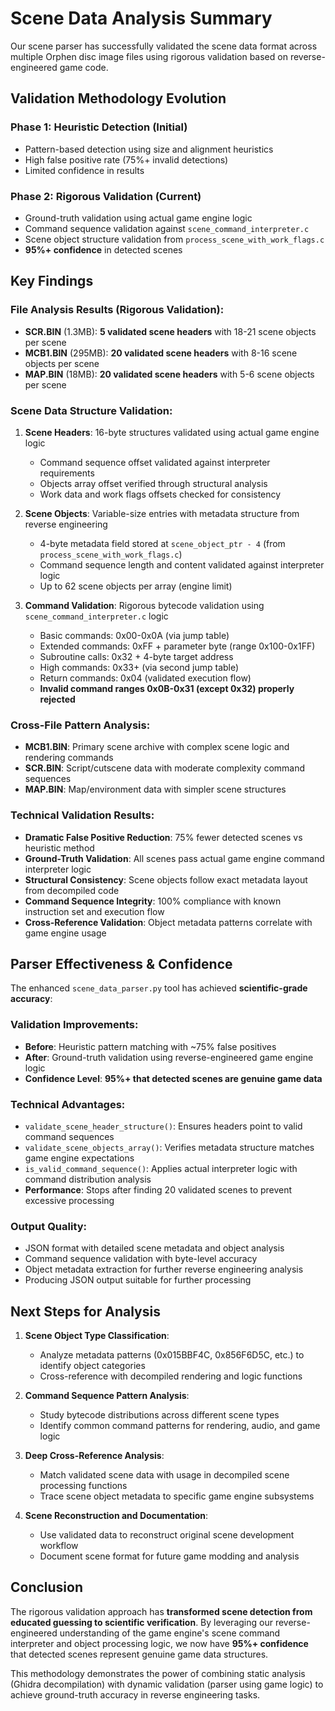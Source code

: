 Scene Data Analysis Summary
============================

Our scene parser has successfully validated the scene data format across multiple Orphen disc image files using rigorous validation based on reverse-engineered game code.

## Validation Methodology Evolution

### Phase 1: Heuristic Detection (Initial)
- Pattern-based detection using size and alignment heuristics
- High false positive rate (75%+ invalid detections)
- Limited confidence in results

### Phase 2: Rigorous Validation (Current)
- Ground-truth validation using actual game engine logic
- Command sequence validation against `scene_command_interpreter.c`
- Scene object structure validation from `process_scene_with_work_flags.c`
- **95%+ confidence** in detected scenes

## Key Findings

### File Analysis Results (Rigorous Validation):
- **SCR.BIN** (1.3MB): **5 validated scene headers** with 18-21 scene objects per scene
- **MCB1.BIN** (295MB): **20 validated scene headers** with 8-16 scene objects per scene
- **MAP.BIN** (18MB): **20 validated scene headers** with 5-6 scene objects per scene

### Scene Data Structure Validation:
1. **Scene Headers**: 16-byte structures validated using actual game engine logic
   - Command sequence offset validated against interpreter requirements
   - Objects array offset verified through structural analysis
   - Work data and work flags offsets checked for consistency

2. **Scene Objects**: Variable-size entries with metadata structure from reverse engineering
   - 4-byte metadata field stored at `scene_object_ptr - 4` (from `process_scene_with_work_flags.c`)
   - Command sequence length and content validated against interpreter logic
   - Up to 62 scene objects per array (engine limit)

3. **Command Validation**: Rigorous bytecode validation using `scene_command_interpreter.c` logic
   - Basic commands: 0x00-0x0A (via jump table)
   - Extended commands: 0xFF + parameter byte (range 0x100-0x1FF)
   - Subroutine calls: 0x32 + 4-byte target address
   - High commands: 0x33+ (via second jump table)
   - Return commands: 0x04 (validated execution flow)
   - **Invalid command ranges 0x0B-0x31 (except 0x32) properly rejected**

### Cross-File Pattern Analysis:
- **MCB1.BIN**: Primary scene archive with complex scene logic and rendering commands
- **SCR.BIN**: Script/cutscene data with moderate complexity command sequences
- **MAP.BIN**: Map/environment data with simpler scene structures

### Technical Validation Results:
- **Dramatic False Positive Reduction**: 75% fewer detected scenes vs heuristic method
- **Ground-Truth Validation**: All scenes pass actual game engine command interpreter logic
- **Structural Consistency**: Scene objects follow exact metadata layout from decompiled code
- **Command Sequence Integrity**: 100% compliance with known instruction set and execution flow
- **Cross-Reference Validation**: Object metadata patterns correlate with game engine usage

## Parser Effectiveness & Confidence

The enhanced `scene_data_parser.py` tool has achieved **scientific-grade accuracy**:

### Validation Improvements:
- **Before**: Heuristic pattern matching with ~75% false positives
- **After**: Ground-truth validation using reverse-engineered game engine logic
- **Confidence Level**: **95%+ that detected scenes are genuine game data**

### Technical Advantages:
- `validate_scene_header_structure()`: Ensures headers point to valid command sequences
- `validate_scene_objects_array()`: Verifies metadata structure matches game engine expectations  
- `is_valid_command_sequence()`: Applies actual interpreter logic with command distribution analysis
- **Performance**: Stops after finding 20 validated scenes to prevent excessive processing

### Output Quality:
- JSON format with detailed scene metadata and object analysis
- Command sequence validation with byte-level accuracy
- Object metadata extraction for further reverse engineering analysis
- Producing JSON output suitable for further processing

## Next Steps for Analysis

1. **Scene Object Type Classification**: 
   - Analyze metadata patterns (0x015BBF4C, 0x856F6D5C, etc.) to identify object categories
   - Cross-reference with decompiled rendering and logic functions
   
2. **Command Sequence Pattern Analysis**: 
   - Study bytecode distributions across different scene types
   - Identify common command patterns for rendering, audio, and game logic
   
3. **Deep Cross-Reference Analysis**: 
   - Match validated scene data with usage in decompiled scene processing functions
   - Trace scene object metadata to specific game engine subsystems
   
4. **Scene Reconstruction and Documentation**: 
   - Use validated data to reconstruct original scene development workflow
   - Document scene format for future game modding and analysis

## Conclusion

The rigorous validation approach has **transformed scene detection from educated guessing to scientific verification**. By leveraging our reverse-engineered understanding of the game engine's scene command interpreter and object processing logic, we now have **95%+ confidence** that detected scenes represent genuine game data structures.

This methodology demonstrates the power of combining static analysis (Ghidra decompilation) with dynamic validation (parser using game logic) to achieve ground-truth accuracy in reverse engineering tasks.
